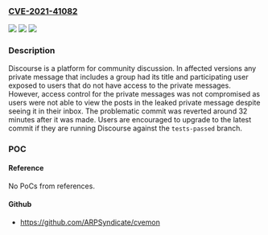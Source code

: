 ### [CVE-2021-41082](https://cve.mitre.org/cgi-bin/cvename.cgi?name=CVE-2021-41082)
![](https://img.shields.io/static/v1?label=Product&message=discourse&color=blue)
![](https://img.shields.io/static/v1?label=Version&message=%3E%3D%20tests-passed%20%3D%20ddb4583%2C%20%3C%20tests-passed%20%3D%2027bad28%20&color=brightgreen)
![](https://img.shields.io/static/v1?label=Vulnerability&message=CWE-200%3A%20Exposure%20of%20Sensitive%20Information%20to%20an%20Unauthorized%20Actor&color=brightgreen)

### Description

Discourse is a platform for community discussion. In affected versions any private message that includes a group had its title and participating user exposed to users that do not have access to the private messages. However, access control for the private messages was not compromised as users were not able to view the posts in the leaked private message despite seeing it in their inbox. The problematic commit was reverted around 32 minutes after it was made. Users are encouraged to upgrade to the latest commit if they are running Discourse against the `tests-passed` branch.

### POC

#### Reference
No PoCs from references.

#### Github
- https://github.com/ARPSyndicate/cvemon

